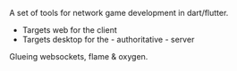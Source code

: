 A set of tools for network game development in dart/flutter.

- Targets web for the client
- Targets desktop for the - authoritative - server

Glueing websockets, flame & oxygen.